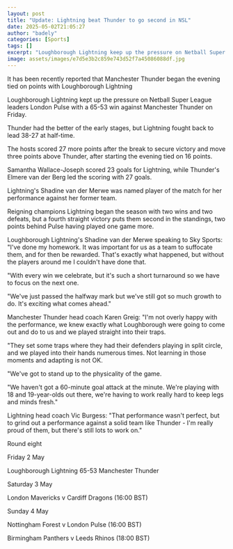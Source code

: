 ```yaml
---
layout: post
title: "Update: Lightning beat Thunder to go second in NSL"
date: 2025-05-02T21:05:27
author: "badely"
categories: [Sports]
tags: []
excerpt: "Loughborough Lightning keep up the pressure on Netball Super League leaders London Pulse with a win against Manchester Thunder."
image: assets/images/e7d5e3b2c859e743d52f7a45086088df.jpg
---
```


It has been recently reported that Manchester Thunder began the evening tied on points with Loughborough Lightning

Loughborough Lightning kept up the pressure on Netball Super League leaders London Pulse with a 65-53 win against Manchester Thunder on Friday.

Thunder had the better of the early stages, but Lightning fought back to lead 38-27 at half-time.

The hosts scored 27 more points after the break to secure victory and move three points above Thunder, after starting the evening tied on 16 points.

Samantha Wallace-Joseph scored 23 goals for Lightning, while Thunder's Elmere van der Berg led the scoring with 27 goals.

Lightning's Shadine van der Merwe was named player of the match for her performance against her former team.

Reigning champions Lightning began the season with two wins and two defeats, but a fourth straight victory puts them second in the standings, two points behind Pulse having played one game more.

Loughborough Lightning's Shadine van der Merwe speaking to Sky Sports: "I've done my homework. It was important for us as a team to suffocate them, and for then be rewarded. That's exactly what happened, but without the players around me I couldn't have done that.

"With every win we celebrate, but it's such a short turnaround so we have to focus on the next one.

"We've just passed the halfway mark but we've still got so much growth to do. It's exciting what comes ahead."

Manchester Thunder head coach Karen Greig: "I'm not overly happy with the performance, we knew exactly what Loughborough were going to come out and do to us and we played straight into their traps.

"They set some traps where they had their defenders playing in split circle, and we played into their hands numerous times. Not learning in those moments and adapting is not OK.

"We've got to stand up to the physicality of the game.

"We haven't got a 60-minute goal attack at the minute. We're playing with 18 and 19-year-olds out there, we're having to work really hard to keep legs and minds fresh."

Lightning head coach Vic Burgess: "That performance wasn't perfect, but to grind out a performance against a solid team like Thunder - I'm really proud of them, but there's still lots to work on."

Round eight

Friday 2 May

Loughborough Lightning 65-53 Manchester Thunder

Saturday 3 May

London Mavericks v Cardiff Dragons (16:00 BST)

Sunday 4 May

Nottingham Forest v London Pulse (16:00 BST)

Birmingham Panthers v Leeds Rhinos (18:00 BST)

